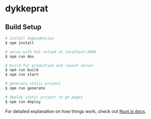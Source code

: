 # dykkeprat

## Build Setup

```bash
# install dependencies
$ npm install

# serve with hot reload at localhost:3000
$ npm run dev

# build for production and launch server
$ npm run build
$ npm run start

# generate static project
$ npm run generate

# deploy static project to gh pages
$ npm run deploy
```

For detailed explanation on how things work, check out [Nuxt.js docs](https://nuxtjs.org).
